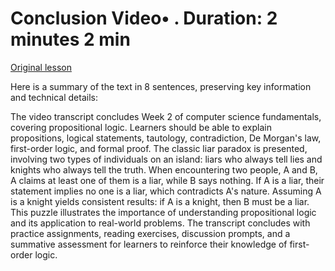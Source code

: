 # Conclusion Video• . Duration: 2 minutes 2 min

[Original lesson](https://www.coursera.org/learn/uol-fundamentals-of-computer-science/lecture/G4xjT/conclusion)

Here is a summary of the text in 8 sentences, preserving key information and technical details:

The video transcript concludes Week 2 of computer science fundamentals, covering propositional logic. Learners should be able to explain propositions, logical statements, tautology, contradiction, De Morgan's law, first-order logic, and formal proof. The classic liar paradox is presented, involving two types of individuals on an island: liars who always tell lies and knights who always tell the truth. When encountering two people, A and B, A claims at least one of them is a liar, while B says nothing. If A is a liar, their statement implies no one is a liar, which contradicts A's nature. Assuming A is a knight yields consistent results: if A is a knight, then B must be a liar. This puzzle illustrates the importance of understanding propositional logic and its application to real-world problems. The transcript concludes with practice assignments, reading exercises, discussion prompts, and a summative assessment for learners to reinforce their knowledge of first-order logic.

